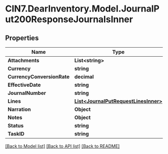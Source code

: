 # CIN7.DearInventory.Model.JournalPut200ResponseJournalsInner

## Properties

| Name                       | Type                                                                          | Description | Notes      |
| -------------------------- | ----------------------------------------------------------------------------- | ----------- | ---------- |
| **Attachments**            | **List&lt;string&gt;**                                                        |             | [optional] |
| **Currency**               | **string**                                                                    |             | [optional] |
| **CurrencyConversionRate** | **decimal**                                                                   |             | [optional] |
| **EffectiveDate**          | **string**                                                                    |             | [optional] |
| **JournalNumber**          | **string**                                                                    |             | [optional] |
| **Lines**                  | [**List&lt;JournalPutRequestLinesInner&gt;**](JournalPutRequestLinesInner.md) |             | [optional] |
| **Narration**              | **Object**                                                                    |             | [optional] |
| **Notes**                  | **Object**                                                                    |             | [optional] |
| **Status**                 | **string**                                                                    |             | [optional] |
| **TaskID**                 | **string**                                                                    |             | [optional] |

[[Back to Model list]](../README.md#documentation-for-models) [[Back to API list]](../README.md#documentation-for-api-endpoints) [[Back to README]](../README.md)
